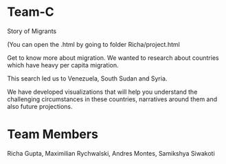 # Team-C
Story of Migrants

(You can open the .html by going to folder Richa/project.html

Get to know more about migration. We wanted to research about countries which have heavy per capita migration. 

This search led us to Venezuela, South Sudan and Syria.

We have developed visualizations that will help you understand the challenging circumstances in these countries, narratives around them and also future projections.

# Team Members
Richa Gupta, Maximilian Rychwalski, Andres Montes, Samikshya Siwakoti
